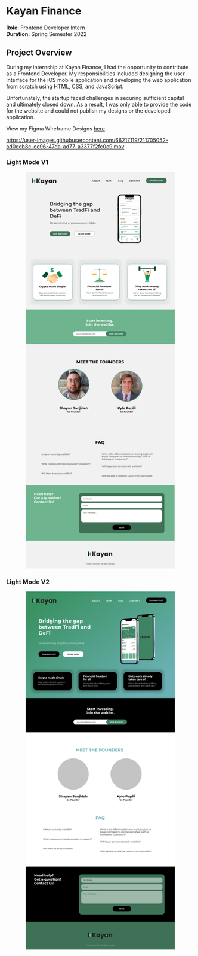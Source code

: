 # Kayan Finance

**Role:** Frontend Developer Intern  
**Duration:** Spring Semester 2022

## Project Overview

During my internship at Kayan Finance, I had the opportunity to contribute as a Frontend Developer. My responsibilities included designing the user interface for the iOS mobile application and developing the web application from scratch using HTML, CSS, and JavaScript.

Unfortunately, the startup faced challenges in securing sufficient capital and ultimately closed down. As a result, I was only able to provide the code for the website and could not publish my designs or the developed application.

View my Figma Wireframe Designs [here](https://www.figma.com/file/g5GFbJBvmvUgYkgGnJZUF8/Kayan-Finance-Landing-Page).

https://user-images.githubusercontent.com/66217119/211705052-ad0eeb8c-ec96-47da-ad77-a3377f2fc0c9.mov

### Light Mode V1
<p align="center"> 
  <img width="400" height="auto" src="LightModeV1.png" alt="Light Mode V1">
</p>

### Light Mode V2
<p align="center"> 
  <img width="400" height="auto" src="LightModeV2.png" alt="Light Mode V2">
</p>

